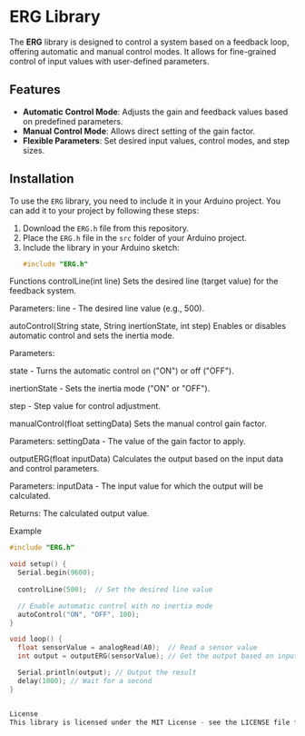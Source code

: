 # ERG Library

The **ERG** library is designed to control a system based on a feedback loop, offering automatic and manual control modes. It allows for fine-grained control of input values with user-defined parameters.

## Features

- **Automatic Control Mode**: Adjusts the gain and feedback values based on predefined parameters.
- **Manual Control Mode**: Allows direct setting of the gain factor.
- **Flexible Parameters**: Set desired input values, control modes, and step sizes.

## Installation

To use the `ERG` library, you need to include it in your Arduino project. You can add it to your project by following these steps:

1. Download the `ERG.h` file from this repository.
2. Place the `ERG.h` file in the `src` folder of your Arduino project.
3. Include the library in your Arduino sketch:
   ```cpp
   #include "ERG.h"
Functions
controlLine(int line)
Sets the desired line (target value) for the feedback system.

Parameters:
line - The desired line value (e.g., 500).

autoControl(String state, String inertionState, int step)
Enables or disables automatic control and sets the inertia mode.

Parameters:

state - Turns the automatic control on ("ON") or off ("OFF").

inertionState - Sets the inertia mode ("ON" or "OFF").

step - Step value for control adjustment.

manualControl(float settingData)
Sets the manual control gain factor.

Parameters:
settingData - The value of the gain factor to apply.

outputERG(float inputData)
Calculates the output based on the input data and control parameters.

Parameters:
inputData - The input value for which the output will be calculated.

Returns:
The calculated output value.

Example
```cpp
#include "ERG.h"

void setup() {
  Serial.begin(9600);
  
  controlLine(500);  // Set the desired line value

  // Enable automatic control with no inertia mode
  autoControl("ON", "OFF", 100);
}

void loop() {
  float sensorValue = analogRead(A0);  // Read a sensor value
  int output = outputERG(sensorValue); // Get the output based on input

  Serial.println(output); // Output the result
  delay(1000); // Wait for a second
}


License
This library is licensed under the MIT License - see the LICENSE file for details.
